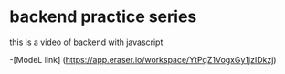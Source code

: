 # backend practice series 

this is a video of backend with javascript 

-[ModeL link] (https://app.eraser.io/workspace/YtPqZ1VogxGy1jzIDkzj)
